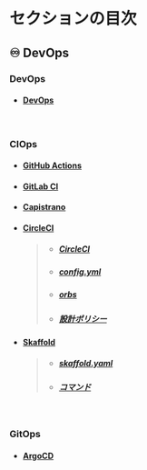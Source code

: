 

# セクションの目次

## ♾️ DevOps

### DevOps 

* #### [︎DevOps](https://hiroki-it.github.io/tech-notebook/devops/devops.html)

<br>

### CIOps

* #### [︎GitHub Actions](https://hiroki-it.github.io/tech-notebook/devops/devops_github_actions.html)
* #### [︎GitLab CI](https://hiroki-it.github.io/tech-notebook/devops/devops_gitlab_ci.html)
* #### [︎Capistrano](https://hiroki-it.github.io/tech-notebook/devops/devops_capistrano.html)
* #### <u>CircleCI</u>
  > * ##### [︎CircleCI](https://hiroki-it.github.io/tech-notebook/devops/devops_circleci.html)
  > * ##### [︎config.yml](https://hiroki-it.github.io/tech-notebook/devops/devops_circleci_config_yml.html)
  > * ##### [︎orbs](https://hiroki-it.github.io/tech-notebook/devops/devops_circleci_orbs.html)
  > * ##### [︎設計ポリシー](https://hiroki-it.github.io/tech-notebook/devops/devops_circleci_policy.html)

* #### <u>Skaffold</u>
  > * ##### [︎skaffold.yaml](https://hiroki-it.github.io/tech-notebook/devops/devops_skaffold_yaml.html)
  > * ##### [︎コマンド](https://hiroki-it.github.io/tech-notebook/devops/devops_skaffold_command.html)

<br>

### GitOps

* #### [︎ArgoCD](https://hiroki-it.github.io/tech-notebook/devops/devops_argocd.html)

<br>
